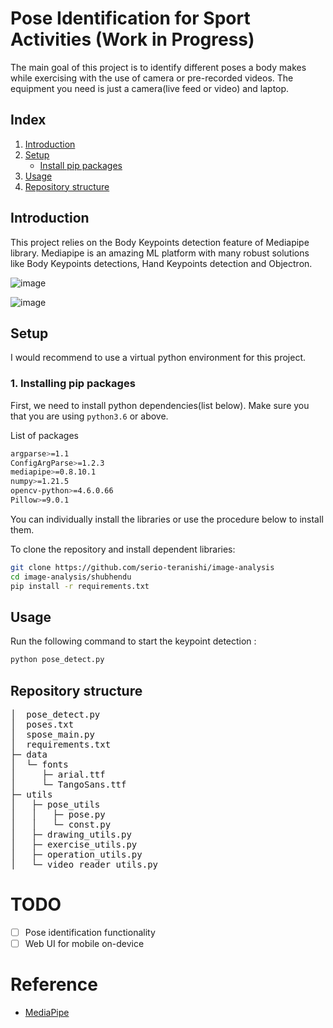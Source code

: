# Pose Identification for Sport Activities (Work in Progress)

The main goal of this project is to identify different poses a body makes while exercising with the use of camera or pre-recorded videos.
The equipment you need is just a camera(live feed or video) and laptop.


## Index
1. [Introduction](#Introduction)
2. [Setup](#Setup)
    * [Install pip packages](#1.-Installing-pip-packages)
3. [Usage](#Usage)
4. [Repository structure](#Repository-structure)


## Introduction
This project relies on the Body Keypoints detection feature of Mediapipe library.
Mediapipe is an amazing ML platform with many robust solutions like Body Keypoints detections, Hand Keypoints detection and Objectron.

![image](https://user-images.githubusercontent.com/121268647/214214926-4ef30ccd-c857-4496-8668-5192642abb5a.png)



![image](https://user-images.githubusercontent.com/121268647/214214853-064034d9-ec8c-456f-8982-b65451f7e51e.png)

## Setup
I would recommend to use a virtual python environment for this project. 

### 1. Installing pip packages
First, we need to install python dependencies(list below). Make sure you that you are using `python3.6` or above.

List of packages
```sh
argparse>=1.1
ConfigArgParse>=1.2.3
mediapipe>=0.8.10.1
numpy>=1.21.5
opencv-python>=4.6.0.66
Pillow>=9.0.1
```
You can individually install the libraries or use the procedure below to install them.

To clone the repository and install dependent libraries:
```sh
git clone https://github.com/serio-teranishi/image-analysis
cd image-analysis/shubhendu
pip install -r requirements.txt
```


## Usage
Run the following command to start the keypoint detection :

```sh
python pose_detect.py
```


## Repository structure
<pre>
│  pose_detect.py
│  poses.txt
│  spose_main.py
│  requirements.txt
├─ data
│  └─ fonts
│     ├─ arial.ttf
│     └─ TangoSans.ttf
├─ utils
│   ├─ pose_utils
│   │   ├─ pose.py
│   │   └─ const.py
│   ├─ drawing_utils.py
│   ├─ exercise_utils.py
│   ├─ operation_utils.py
│   └─ video_reader_utils.py
</pre>

# TODO
- [ ] Pose identification functionality
- [ ] Web UI for mobile on-device 

# Reference
* [MediaPipe](https://github.com/google/mediapipe)
